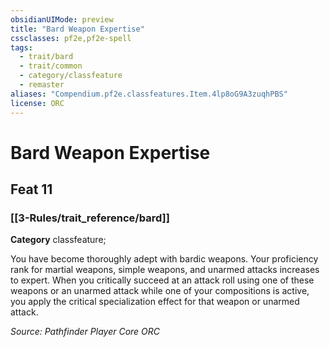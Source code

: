 ```yaml
---
obsidianUIMode: preview
title: "Bard Weapon Expertise"
cssclasses: pf2e,pf2e-spell
tags:
  - trait/bard
  - trait/common
  - category/classfeature
  - remaster
aliases: "Compendium.pf2e.classfeatures.Item.4lp8oG9A3zuqhPBS"
license: ORC
---
```

# Bard Weapon Expertise
## Feat 11
### [[3-Rules/trait_reference/bard]]

**Category** classfeature; 




You have become thoroughly adept with bardic weapons. Your proficiency rank for martial weapons, simple weapons, and unarmed attacks increases to expert. When you critically succeed at an attack roll using one of these weapons or an unarmed attack while one of your compositions is active, you apply the critical specialization effect for that weapon or unarmed attack.

*Source: Pathfinder Player Core*
*ORC*